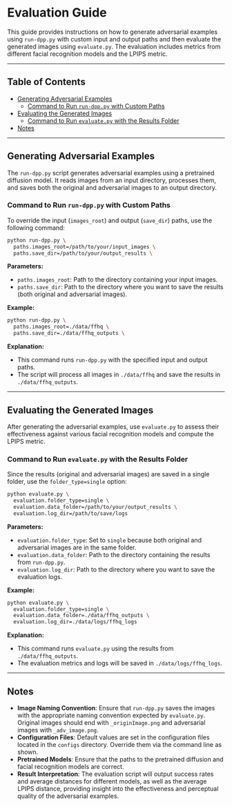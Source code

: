 # Evaluation Guide

This guide provides instructions on how to generate adversarial examples using `run-dpp.py` with custom input and output paths and then evaluate the generated images using `evaluate.py`. The evaluation includes metrics from different facial recognition models and the LPIPS metric.

---

## Table of Contents

- [Generating Adversarial Examples](#generating-adversarial-examples)
  - [Command to Run `run-dpp.py` with Custom Paths](#command-to-run-run-dpppy-with-custom-paths)
- [Evaluating the Generated Images](#evaluating-the-generated-images)
  - [Command to Run `evaluate.py` with the Results Folder](#command-to-run-evaluatepy-with-the-results-folder)
- [Notes](#notes)

---

## Generating Adversarial Examples

The `run-dpp.py` script generates adversarial examples using a pretrained diffusion model. It reads images from an input directory, processes them, and saves both the original and adversarial images to an output directory.

### Command to Run `run-dpp.py` with Custom Paths

To override the input (`images_root`) and output (`save_dir`) paths, use the following command:

```bash
python run-dpp.py \
  paths.images_root=/path/to/your/input_images \
  paths.save_dir=/path/to/your/output_results \
```

**Parameters:**

- `paths.images_root`: Path to the directory containing your input images.
- `paths.save_dir`: Path to the directory where you want to save the results (both original and adversarial images).

**Example:**

```bash
python run-dpp.py \
  paths.images_root=./data/ffhq \
  paths.save_dir=./data/ffhq_outputs \
```

**Explanation:**

- This command runs `run-dpp.py` with the specified input and output paths.
- The script will process all images in `./data/ffhq` and save the results in `./data/ffhq_outputs`.
---

## Evaluating the Generated Images

After generating the adversarial examples, use `evaluate.py` to assess their effectiveness against various facial recognition models and compute the LPIPS metric.

### Command to Run `evaluate.py` with the Results Folder

Since the results (original and adversarial images) are saved in a single folder, use the `folder_type=single` option:

```bash
python evaluate.py \
  evaluation.folder_type=single \
  evaluation.data_folder=/path/to/your/output_results \
  evaluation.log_dir=/path/to/save/logs
```

**Parameters:**

- `evaluation.folder_type`: Set to `single` because both original and adversarial images are in the same folder.
- `evaluation.data_folder`: Path to the directory containing the results from `run-dpp.py`.
- `evaluation.log_dir`: Path to the directory where you want to save the evaluation logs.

**Example:**

```bash
python evaluate.py \
  evaluation.folder_type=single \
  evaluation.data_folder=./data/ffhq_outputs \
  evaluation.log_dir=./data/logs/ffhq_logs
```

**Explanation:**

- This command runs `evaluate.py` using the results from `./data/ffhq_outputs`.
- The evaluation metrics and logs will be saved in `./data/logs/ffhq_logs`.

---

## Notes

- **Image Naming Convention**: Ensure that `run-dpp.py` saves the images with the appropriate naming convention expected by `evaluate.py`. Original images should end with `_originImage.png` and adversarial images with `_adv_image.png`.
- **Configuration Files**: Default values are set in the configuration files located in the `configs` directory. Override them via the command line as shown.
- **Pretrained Models**: Ensure that the paths to the pretrained diffusion and facial recognition models are correct.
- **Result Interpretation**: The evaluation script will output success rates and average distances for different models, as well as the average LPIPS distance, providing insight into the effectiveness and perceptual quality of the adversarial examples.
